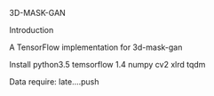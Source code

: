 3D-MASK-GAN

Introduction

A TensorFlow implementation for 3d-mask-gan

Install
python3.5 
temsorflow 1.4
numpy
cv2
xlrd
tqdm

Data require:
late....push
